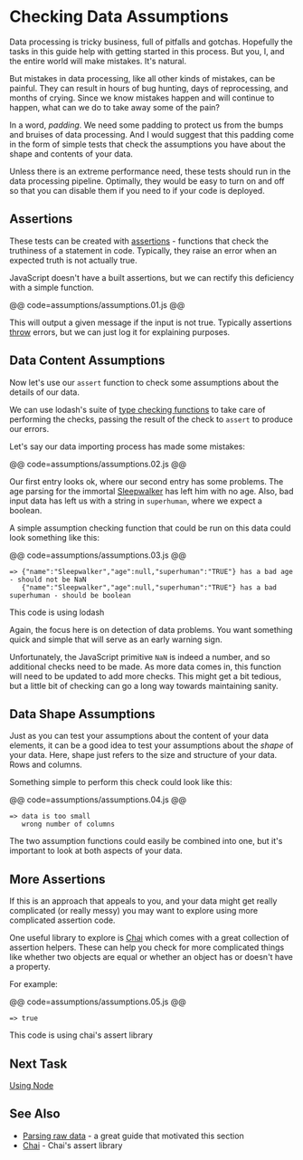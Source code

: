 # Checking Data Assumptions

Data processing is tricky business, full of pitfalls and gotchas. Hopefully the tasks in this guide help with getting started in this process. But you, I, and the entire world will make mistakes. It's natural.

But mistakes in data processing, like all other kinds of mistakes, can be painful. They can result in hours of bug hunting, days of reprocessing, and months of crying. Since we know mistakes happen and will continue to happen, what can we do to take away some of the pain?

In a word, _padding_. We need some padding to protect us from the bumps and bruises of data processing. And I would suggest that this padding come in the form of simple tests that check the assumptions you have about the shape and contents of your data.

Unless there is an extreme performance need, these tests should run in the data processing pipeline. Optimally, they would be easy to turn on and off so that you can disable them if you need to if your code is deployed.

## Assertions

These tests can be created with [assertions](http://en.wikipedia.org/wiki/Assertion_%28software_development%29) - functions that check the truthiness of a statement in code. Typically, they raise an error when an expected truth is not actually true.

JavaScript doesn't have a built assertions, but we can rectify this deficiency with a simple function.

@@ code=assumptions/assumptions.01.js @@

This will output a given message if the input is not true. Typically assertions [throw](https://developer.mozilla.org/en-US/docs/Web/JavaScript/Reference/Statements/throw) errors, but we can just log it for explaining purposes.

## Data Content Assumptions

Now let's use our `assert` function to check some assumptions about the details of our data.

We can use lodash's suite of [type checking functions](https://lodash.com/docs#isBoolean) to take care of performing the checks, passing the result of the check to `assert` to produce our errors.

Let's say our data importing process has made some mistakes:

@@ code=assumptions/assumptions.02.js @@

Our first entry looks ok, where our second entry has some problems. The age parsing for the immortal [Sleepwalker](http://en.wikipedia.org/wiki/Sleepwalker_%28comics%29) has left him with no age. Also, bad input data has left us with a string in `superhuman`, where we expect a boolean.

A simple assumption checking function that could be run on this data could look something like this:

@@ code=assumptions/assumptions.03.js @@
```
=> {"name":"Sleepwalker","age":null,"superhuman":"TRUE"} has a bad age - should not be NaN
   {"name":"Sleepwalker","age":null,"superhuman":"TRUE"} has a bad superhuman - should be boolean
```
<div class="aside">This code is using lodash</div>


Again, the focus here is on detection of data problems. You want something quick and simple that will serve as an early warning sign.

Unfortunately, the JavaScript primitive `NaN` is indeed a number, and so additional checks need to be made. As more data comes in, this function will need to be updated to add more checks. This might get a bit tedious, but a little bit of checking can go a long way towards maintaining sanity.

## Data Shape Assumptions

Just as you can test your assumptions about the content of your data elements, it can be a good idea to test your assumptions about the _shape_ of your data. Here, shape just refers to the size and structure of your data. Rows and columns.

Something simple to perform this check could look like this:

@@ code=assumptions/assumptions.04.js @@
```
=> data is too small
   wrong number of columns
```
The two assumption functions could easily be combined into one, but it's important to look at both aspects of your data.

## More Assertions

If this is an approach that appeals to you, and your data might get really complicated (or really messy)
you may want to explore using more complicated assertion code.

One useful library to explore is [Chai](http://chaijs.com/api/assert/) which comes with a great
collection of assertion helpers. These can help you check for more complicated things like whether
two objects are equal or whether an object has or doesn't have a property.

For example:

@@ code=assumptions/assumptions.05.js @@
```
=> true
```
<div class="aside">This code is using chai's assert library</div>

## Next Task

[Using Node](node.html)

## See Also

- [Parsing raw data](http://www.pgbovine.net/parsing-raw-data.htm) - a great guide that motivated this section
- [Chai](http://chaijs.com/api/assert/) - Chai's assert library
